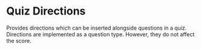Quiz Directions
===================
Provides directions which can be inserted alongside questions in a quiz. 
Directions are implemented as a question type. However, they do not affect the 
score.
